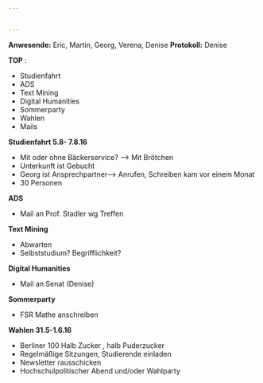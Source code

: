 ```yaml
---


---
```


**Anwesende:** Eric, Martin, Georg, Verena, Denise
**Protokoll:** Denise

**TOP** : 
- Studienfahrt
- ADS
- Text Mining
- Digital Humanities
- Sommerparty
- Wahlen
- Mails


**Studienfahrt 5.8- 7.8.16**
- Mit oder ohne Bäckerservice? --> Mit Brötchen
- Unterkunft ist Gebucht
- Georg ist Ansprechpartner--> Anrufen, Schreiben kam vor einem Monat
- 30 Personen

**ADS**
- Mail an Prof. Stadler wg Treffen

**Text Mining**
- Abwarten
- Selbststudium? Begrifflichkeit?

**Digital Humanities**
- Mail an Senat (Denise)

**Sommerparty**
- FSR Mathe anschreiben

**Wahlen 31.5-1.6.16**
- Berliner 100 Halb Zucker , halb Puderzucker
- Regelmäßige Sitzungen, Studierende einladen
- Newsletter rausschicken
- Hochschulpolitischer Abend und/oder Wahlparty
